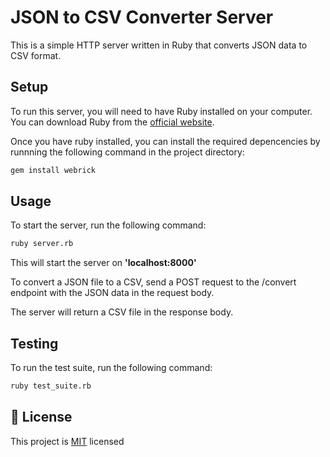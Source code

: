 # JSON to CSV Converter Server

This is a simple HTTP server written in Ruby that converts JSON data to CSV format.

## Setup

To run this server, you will need to have Ruby installed on your computer. You can download Ruby from the [official website](https://www.ruby-lang.org/en/downloads/).

Once you have ruby installed, you can install the required depencencies by runnning the following command in the project directory:

```bash
gem install webrick
```

## Usage

To start the server, run the following command:

```bash
ruby server.rb
```

This will start the server on **'localhost:8000'**

To convert a JSON file to a CSV, send a POST request to the /convert endpoint with the JSON data in the request body.

The server will return a CSV file in the response body.

## Testing

To run the test suite, run the following command:

```bash
ruby test_suite.rb
```

## 📝 License

This project is [MIT](https://en.wikipedia.org/wiki/MIT_License) licensed
